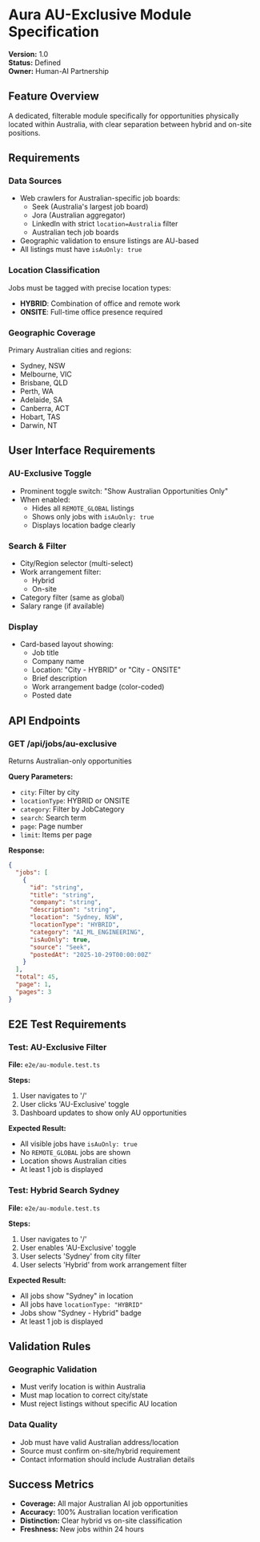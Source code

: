 # Aura AU-Exclusive Module Specification

**Version:** 1.0  
**Status:** Defined  
**Owner:** Human-AI Partnership  

## Feature Overview

A dedicated, filterable module specifically for opportunities physically located within Australia, with clear separation between hybrid and on-site positions.

## Requirements

### Data Sources
- Web crawlers for Australian-specific job boards:
  - Seek (Australia's largest job board)
  - Jora (Australian aggregator)
  - LinkedIn with strict `location=Australia` filter
  - Australian tech job boards
- Geographic validation to ensure listings are AU-based
- All listings must have `isAuOnly: true`

### Location Classification
Jobs must be tagged with precise location types:
- **HYBRID**: Combination of office and remote work
- **ONSITE**: Full-time office presence required

### Geographic Coverage
Primary Australian cities and regions:
- Sydney, NSW
- Melbourne, VIC
- Brisbane, QLD
- Perth, WA
- Adelaide, SA
- Canberra, ACT
- Hobart, TAS
- Darwin, NT

## User Interface Requirements

### AU-Exclusive Toggle
- Prominent toggle switch: "Show Australian Opportunities Only"
- When enabled:
  - Hides all `REMOTE_GLOBAL` listings
  - Shows only jobs with `isAuOnly: true`
  - Displays location badge clearly

### Search & Filter
- City/Region selector (multi-select)
- Work arrangement filter:
  - Hybrid
  - On-site
- Category filter (same as global)
- Salary range (if available)

### Display
- Card-based layout showing:
  - Job title
  - Company name
  - Location: "City - HYBRID" or "City - ONSITE"
  - Brief description
  - Work arrangement badge (color-coded)
  - Posted date

## API Endpoints

### GET /api/jobs/au-exclusive
Returns Australian-only opportunities

**Query Parameters:**
- `city`: Filter by city
- `locationType`: HYBRID or ONSITE
- `category`: Filter by JobCategory
- `search`: Search term
- `page`: Page number
- `limit`: Items per page

**Response:**
```json
{
  "jobs": [
    {
      "id": "string",
      "title": "string",
      "company": "string",
      "description": "string",
      "location": "Sydney, NSW",
      "locationType": "HYBRID",
      "category": "AI_ML_ENGINEERING",
      "isAuOnly": true,
      "source": "Seek",
      "postedAt": "2025-10-29T00:00:00Z"
    }
  ],
  "total": 45,
  "page": 1,
  "pages": 3
}
```

## E2E Test Requirements

### Test: AU-Exclusive Filter
**File:** `e2e/au-module.test.ts`

**Steps:**
1. User navigates to '/'
2. User clicks 'AU-Exclusive' toggle
3. Dashboard updates to show only AU opportunities

**Expected Result:**
- All visible jobs have `isAuOnly: true`
- No `REMOTE_GLOBAL` jobs are shown
- Location shows Australian cities
- At least 1 job is displayed

### Test: Hybrid Search Sydney
**File:** `e2e/au-module.test.ts`

**Steps:**
1. User navigates to '/'
2. User enables 'AU-Exclusive' toggle
3. User selects 'Sydney' from city filter
4. User selects 'Hybrid' from work arrangement filter

**Expected Result:**
- All jobs show "Sydney" in location
- All jobs have `locationType: "HYBRID"`
- Jobs show "Sydney - Hybrid" badge
- At least 1 job is displayed

## Validation Rules

### Geographic Validation
- Must verify location is within Australia
- Must map location to correct city/state
- Must reject listings without specific AU location

### Data Quality
- Job must have valid Australian address/location
- Source must confirm on-site/hybrid requirement
- Contact information should include Australian details

## Success Metrics
- **Coverage:** All major Australian AI job opportunities
- **Accuracy:** 100% Australian location verification
- **Distinction:** Clear hybrid vs on-site classification
- **Freshness:** New jobs within 24 hours
